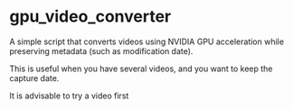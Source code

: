# gpu_video_converter

A simple script that converts videos using NVIDIA GPU acceleration while preserving metadata (such as modification date).

This is useful when you have several videos, and you want to keep the capture date.

It is advisable to try a video first
